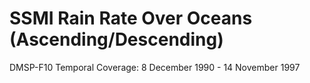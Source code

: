 # SSMI Rain Rate Over Oceans (Ascending/Descending)
DMSP-F10 Temporal Coverage: 8 December 1990 - 14 November 1997
